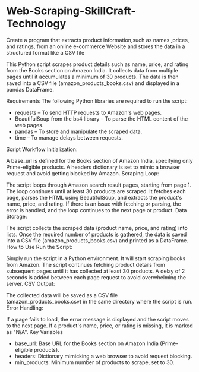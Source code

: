 # Web-Scraping-SkillCraft-Technology
Create a program that extracts product information,such as names ,prices, and ratings, from an online e-commerce Website and stores the data in a structured format like a CSV file

This Python script scrapes product details such as name, price, and rating from the Books section on Amazon India. It collects data from multiple pages until it accumulates a minimum of 30 products. The data is then saved into a CSV file (amazon_products_books.csv) and displayed in a pandas DataFrame.

Requirements
The following Python libraries are required to run the script:

- requests – To send HTTP requests to Amazon's web pages.
- BeautifulSoup from the bs4 library – To parse the HTML content of the web pages.
- pandas – To store and manipulate the scraped data.
- time – To manage delays between requests.

Script Workflow
Initialization:

A base_url is defined for the Books section of Amazon India, specifying only Prime-eligible products.
A headers dictionary is set to mimic a browser request and avoid getting blocked by Amazon.
Scraping Loop:

The script loops through Amazon search result pages, starting from page 1. The loop continues until at least 30 products are scraped.
It fetches each page, parses the HTML using BeautifulSoup, and extracts the product's name, price, and rating.
If there is an issue with fetching or parsing, the error is handled, and the loop continues to the next page or product.
Data Storage:

The script collects the scraped data (product name, price, and rating) into lists.
Once the required number of products is gathered, the data is saved into a CSV file (amazon_products_books.csv) and printed as a DataFrame.
How to Use
Run the Script:

Simply run the script in a Python environment. It will start scraping books from Amazon.
The script continues fetching product details from subsequent pages until it has collected at least 30 products.
A delay of 2 seconds is added between each page request to avoid overwhelming the server.
CSV Output:

The collected data will be saved as a CSV file (amazon_products_books.csv) in the same directory where the script is run.
Error Handling:

If a page fails to load, the error message is displayed and the script moves to the next page.
If a product's name, price, or rating is missing, it is marked as "N/A".
Key Variables
- base_url: Base URL for the Books section on Amazon India (Prime-eligible products).
- headers: Dictionary mimicking a web browser to avoid request blocking.
- min_products: Minimum number of products to scrape, set to 30.
